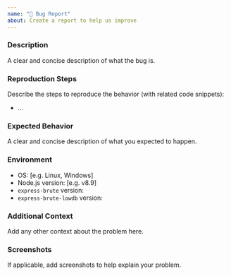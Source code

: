 ```yaml
---
name: "🐛 Bug Report"
about: Create a report to help us improve
---
```


### Description
A clear and concise description of what the bug is.

### Reproduction Steps
Describe the steps to reproduce the behavior (with related code snippets):

- ...

### Expected Behavior
A clear and concise description of what you expected to happen.

### Environment
- OS: [e.g. Linux, Windows]
- Node.js version: [e.g. v8.9]
- `express-brute` version:
- `express-brute-lowdb` version:

### Additional Context
Add any other context about the problem here.

### Screenshots
If applicable, add screenshots to help explain your problem.
